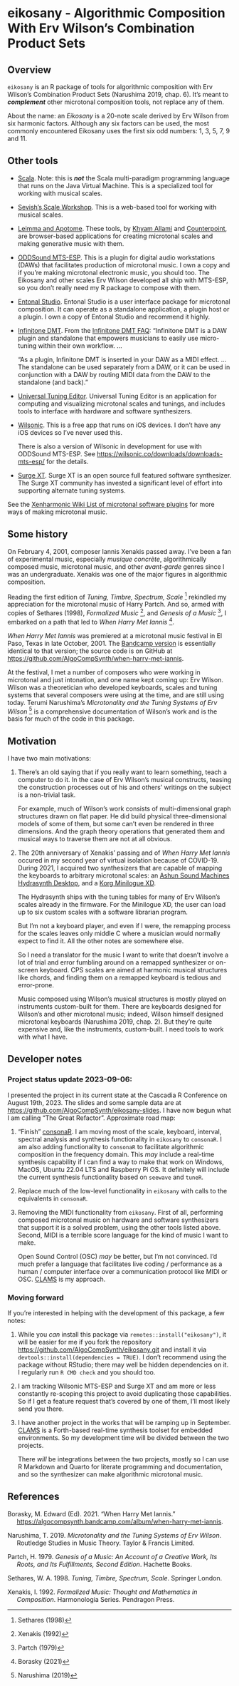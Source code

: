 
# eikosany - Algorithmic Composition With Erv Wilson’s Combination Product Sets

## Overview

`eikosany` is an R package of tools for algorithmic composition with Erv
Wilson’s Combination Product Sets (Narushima 2019, chap. 6). It’s meant
to ***complement*** other microtonal composition tools, not replace any
of them.

About the name: an *Eikosany* is a 20-note scale derived by Erv Wilson
from six harmonic factors. Although any six factors can be used, the
most commonly encountered Eikosany uses the first six odd numbers: 1, 3,
5, 7, 9 and 11.

## Other tools

- [Scala](https://www.huygens-fokker.org/scala/). Note: this is
  ***not*** the Scala multi-paradigm programming language that runs on
  the Java Virtual Machine. This is a specialized tool for working with
  musical scales.

- [Sevish’s Scale Workshop](https://sevish.com/scaleworkshop/guide.htm).
  This is a web-based tool for working with musical scales.

- [Leimma and Apotome](https://isartum.net/). These tools, by [Khyam
  Allami](https://khyamallami.com/) and
  [Counterpoint](https://ctpt.co/), are browser-based applications for
  creating microtonal scales and making generative music with them.

- [ODDSound MTS-ESP](https://oddsound.com/mtsespsuite.php). This is a
  plugin for digital audio workstations (DAWs) that facilitates
  production of microtonal music. I own a copy and if you’re making
  microtonal electronic music, you should too. The Eikosany and other
  scales Erv Wilson developed all ship with MTS-ESP, so you don’t really
  need my R package to compose with them.

- [Entonal Studio](https://entonal.studio/). Entonal Studio is a user
  interface package for microtonal composition. It can operate as a
  standalone application, a plugin host or a plugin. I own a copy of
  Entonal Studio and recommend it highly.

- [Infinitone DMT](https://infinitone.com/). From the [Infinitone DMT
  FAQ](https://infinitone.com/support/#faq-container): “Infinitone DMT
  is a DAW plugin and standalone that empowers musicians to easily use
  micro-tuning within their own workflow. …

  “As a plugin, Infinitone DMT is inserted in your DAW as a MIDI effect.
  … The standalone can be used separately from a DAW, or it can be used
  in conjunction with a DAW by routing MIDI data from the DAW to the
  standalone (and back).”

- [Universal Tuning Editor](https://hpi.zentral.zone/ute). Universal
  Tuning Editor is an application for computing and visualizing
  microtonal scales and tunings, and includes tools to interface with
  hardware and software synthesizers.

- [Wilsonic](https://apps.apple.com/us/app/wilsonic/id848852071). This
  is a free app that runs on iOS devices. I don’t have any iOS devices
  so I’ve never used this.

  There is also a version of Wilsonic in development for use with
  ODDSound MTS-ESP. See
  <https://wilsonic.co/downloads/downloads-mts-esp/> for the details.

- [Surge XT](https://surge-synthesizer.github.io/). Surge XT is an open
  source full featured software synthesizer. The Surge XT community has
  invested a significant level of effort into supporting alternate
  tuning systems.

See the [Xenharmonic Wiki List of microtonal software
plugins](https://en.xen.wiki/w/List_of_microtonal_software_plugins) for
more ways of making microtonal music.

## Some history

On February 4, 2001, composer Iannis Xenakis passed away. I’ve been a
fan of experimental music, especially *musique concrète*,
algorithmically composed music, microtonal music, and other
*avant-garde* genres since I was an undergraduate. Xenakis was one of
the major figures in algorithmic composition.

Reading the first edition of *Tuning, Timbre, Spectrum, Scale* [^1]
rekindled my appreciation for the microtonal music of Harry Partch. And
so, armed with copies of Sethares (1998), *Formalized Music* [^2], and
*Genesis of a Music* [^3], I embarked on a path that led to *When Harry
Met Iannis* [^4].

*When Harry Met Iannis* was premiered at a microtonal music festival in
El Paso, Texas in late October, 2001. The [Bandcamp
version](https://algocompsynth.bandcamp.com/album/when-harry-met-iannis)
is essentially identical to that version; the source code is on GitHub
at <https://github.com/AlgoCompSynth/when-harry-met-iannis>.

At the festival, I met a number of composers who were working in
microtonal and just intonation, and one name kept coming up: Erv Wilson.
Wilson was a theoretician who developed keyboards, scales and tuning
systems that several composers were using at the time, and are still
using today. Terumi Narushima’s *Microtonality and the Tuning Systems of
Erv Wilson* [^5] is a comprehensive documentation of Wilson’s work and
is the basis for much of the code in this package.

## Motivation

I have two main motivations:

1.  There’s an old saying that if you really want to learn something,
    teach a computer to do it. In the case of Erv Wilson’s musical
    constructs, teasing the construction processes out of his and
    others’ writings on the subject is a non-trivial task.

    For example, much of Wilson’s work consists of multi-dimensional
    graph structures drawn on flat paper. He did build physical
    three-dimensional models of some of them, but some can’t even be
    rendered in three dimensions. And the graph theory operations that
    generated them and musical ways to traverse them are not at all
    obvious.

2.  The 20th anniversary of Xenakis’ passing and of *When Harry Met
    Iannis* occured in my second year of virtual isolation because of
    COVID-19. During 2021, I acquired two synthesizers that are capable
    of mapping the keyboards to arbitrary microtonal scales: an [Ashun
    Sound Machines Hydrasynth
    Desktop](https://www.ashunsoundmachines.com/hydrasynth-desk), and a
    [Korg Minilogue
    XD](https://www.korg.com/us/products/synthesizers/minilogue_xd/).

    The Hydrasynth ships with the tuning tables for many of Erv Wilson’s
    scales already in the firmware. For the Minilogue XD, the user can
    load up to six custom scales with a software librarian program.

    But I’m not a keyboard player, and even if I were, the remapping
    process for the scales leaves only middle C where a musician would
    normally expect to find it. All the other notes are somewhere else.

    So I need a translator for the music I want to write that doesn’t
    involve a lot of trial and error fumbling around on a remapped
    synthesizer or on-screen keyboard. CPS scales are aimed at harmonic
    musical structures like chords, and finding them on a remapped
    keyboard is tedious and error-prone.

    Music composed using Wilson’s musical structures is mostly played on
    instruments custom-built for them. There are keyboards designed for
    Wilson’s and other microtonal music; indeed, Wilson himself designed
    microtonal keyboards (Narushima 2019, chap. 2). But they’re quite
    expensive and, like the instruments, custom-built. I need tools to
    work with what I have.

## Developer notes

### Project status update 2023-09-06:

I presented the project in its current state at the Cascadia R
Conference on August 19th, 2023. The slides and some sample data are at
<https://github.com/AlgoCompSynth/eikosany-slides>. I have now begun
what I am calling “The Great Refactor”. Approximate road map:

1.  “Finish” [consonaR](https://algocompsynth.github.io/consonaR/). I am
    moving most of the scale, keyboard, interval, spectral analysis and
    synthesis functionality in `eikosany` to `consonaR`. I am also
    adding functionality to `consonaR` to facilitate algorithmic
    composition in the frequency domain. This *may* include a real-time
    synthesis capability if I can find a way to make that work on
    Windows, MacOS, Ubuntu 22.04 LTS and Raspberry Pi OS. It definitely
    will include the current synthesis functionality based on `seewave`
    and `tuneR`.

2.  Replace much of the low-level functionality in `eikosany` with calls
    to the equivalents in `consonaR`.

3.  Removing the MIDI functionality from `eikosany`. First of all,
    performing composed microtonal music on hardware and software
    synthesizers that support it is a solved problem, using the other
    tools listed above. Second, MIDI is a terrible score language for
    the kind of music I want to make.

    Open Sound Control (OSC) *may* be better, but I’m not convinced. I’d
    much prefer a language that facilitates live coding / performance as
    a human / computer interface over a communication protocol like MIDI
    or OSC. [CLAMS](https://github.com/AlgoCompSynth/CLAMS) is my
    approach.

### Moving forward

If you’re interested in helping with the development of this package, a
few notes:

1.  While you *can* install this package via
    `remotes::install("eikosany")`, it will be easier for me if you fork
    the repository <https://github.com/AlgoCompSynth/eikosany.git> and
    install it via `devtools::install(dependencies = TRUE)`. I don’t
    recommend using the package without RStudio; there may well be
    hidden dependencies on it. I regularly run `R CMD check` and you
    should too.

2.  I am tracking Wilsonic MTS-ESP and Surge XT and am more or less
    constantly re-scoping this project to avoid duplicating those
    capabilities. So if I get a feature request that’s covered by one of
    them, I’ll most likely send you there.

3.  I have another project in the works that will be ramping up in
    September. [CLAMS](https://github.com/AlgoCompSynth/CLAMS) is a
    Forth-based real-time synthesis toolset for embedded environments.
    So my development time will be divided between the two projects.

    There *will* be integrations between the two projects, mostly so I
    can use R Markdown and Quarto for literate programming and
    documentation, and so the synthesizer can make algorithmic
    microtonal music.

## References

<div id="refs" class="references csl-bib-body hanging-indent">

<div id="ref-borasky2021a" class="csl-entry">

Borasky, M. Edward (Ed). 2021. “When Harry Met Iannis.”
<https://algocompsynth.bandcamp.com/album/when-harry-met-iannis>.

</div>

<div id="ref-narushima2019microtonality" class="csl-entry">

Narushima, T. 2019. *Microtonality and the Tuning Systems of Erv
Wilson*. Routledge Studies in Music Theory. Taylor & Francis Limited.

</div>

<div id="ref-partch1979genesis" class="csl-entry">

Partch, H. 1979. *Genesis of a Music: An Account of a Creative Work, Its
Roots, and Its Fulfillments, Second Edition*. Hachette Books.

</div>

<div id="ref-sethares1998tuning" class="csl-entry">

Sethares, W. A. 1998. *Tuning, Timbre, Spectrum, Scale*. Springer
London.

</div>

<div id="ref-xenakis1992formalized" class="csl-entry">

Xenakis, I. 1992. *Formalized Music: Thought and Mathematics in
Composition*. Harmonologia Series. Pendragon Press.

</div>

</div>

[^1]: Sethares (1998)

[^2]: Xenakis (1992)

[^3]: Partch (1979)

[^4]: Borasky (2021)

[^5]: Narushima (2019)
